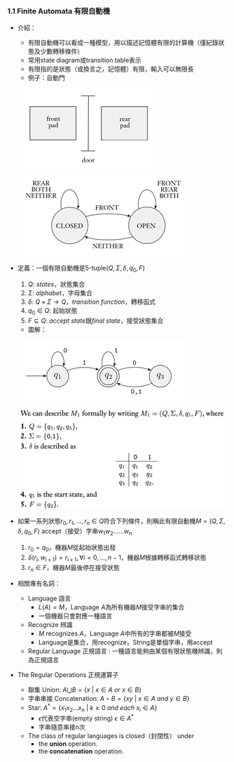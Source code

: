 ### 1.1 Finite Automata 有限自動機

- 介紹：
  - 有限自動機可以看成一種模型，用以描述記憶體有限的計算機（僅紀錄狀態及少數轉移條件）
  - 常用state diagram或transition table表示
  - 有限指的是狀態（或換言之，記憶體）有限，輸入可以無限長
  - 例子：自動門

  ![avatar](Graph/1.1.1.png)
  ![avatar](Graph/1.1.2.png)

- 定義：一個有限自動機是5-tuple($Q, \Sigma, \delta, q_0, F$)
  1. $Q$: $states$，狀態集合
  2. $\Sigma$: $alphabet$，字母集合
  3. $\delta$: $Q \times \Sigma \rightarrow Q$，$transition\ function$，轉移函式
  4. $q_0 \in Q$: 起始狀態
  5. $F ⊆ Q$: $accept\ state$跟$final\ state$，接受狀態集合
  - 圖解：

  ![avatar](Graph/1.1.3.png)
  ![avatar](Graph/1.1.4.png)

- 如果一系列狀態$r_0, r_1, ..., r_n \in Q$符合下列條件，則稱此有限自動機$M = (Q, \Sigma, \delta, q_0, F)$ accept（接受）字串$w_1w_2......w_n$
  1. $r_0 = q_0$，機器$M$從起始狀態出發
  2. $\delta(r_i, w_{i + 1}) = r_{i + 1}, \forall i = 0, . . . , n − 1$，機器$M$根據轉移函式轉移狀態
  3. $r_n \in F$，機器$M$最後停在接受狀態
 
 - 相關專有名詞：
   - Language 語言
     - $L(A) = M$，Language $A$為所有機器$M$接受字串的集合
     - 一個機器只會對應一種語言
   - Recognize 辨識
     - $M$ recognizes $A$，Language $A$中所有的字串都被$M$接受
     - Language是集合，用recognize，String是單個字串，用accept
   - Regular Language 正規語言 : 一種語言能夠由某個有限狀態機辨識，則為正規語言
 
- The Regular Operations 正規運算子
  - 聯集 Union: $A \bigcup B = \{x\ |\ x \in A\ or\ x \in B\}$
  - 字串串接 Concatenation: $A \circ B = \{xy\ |\ x \in A\ and\ y \in B\}$
  - Star: $A^* = \{x_1x_2...x_n\ |\ k \geq 0\ and\ each\ x_i \in A\}$
    - $\epsilon$代表空字串(empty string) $\epsilon \in A^*$
    - 字串隨意串接n次
  - The class of regular languages is closed（封閉性） under 
    - the **union** operation.
    - the **concatenation** operation.